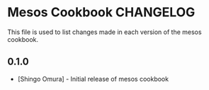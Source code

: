 Mesos Cookbook CHANGELOG
===============

This file is used to list changes made in each version of the mesos cookbook.

0.1.0
-----
- [Shingo Omura] - Initial release of mesos cookbook

